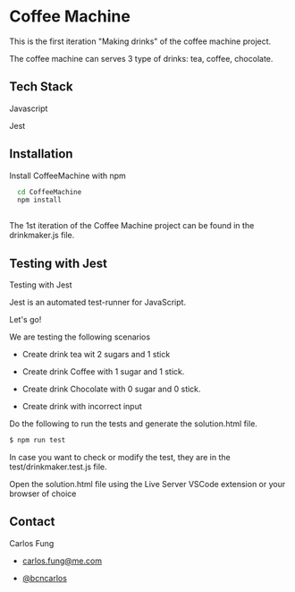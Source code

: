 
# Coffee Machine   

This is the first iteration "Making drinks" of the coffee machine project.

The coffee machine can serves 3 type of drinks: tea, coffee, chocolate.
## Tech Stack

Javascript

Jest


## Installation

Install CoffeeMachine with npm

```bash
  cd CoffeeMachine
  npm install 
  
```
    
The 1st iteration of the Coffee Machine project can be found in the drinkmaker.js file. 

## Testing with Jest

Testing with Jest

Jest is an automated test-runner for JavaScript.

Let's go!

We are testing the following scenarios 

* Create drink tea wit 2 sugars and 1 stick

* Create drink Coffee with 1 sugar and 1 stick. 

* Create drink Chocolate with 0 sugar and 0 stick.

* Create drink with incorrect input 

 
Do the following to run the tests and generate the solution.html file.

```bash
$ npm run test
```

In case you want to check or modify the test, they are in the test/drinkmaker.test.js file.

Open the solution.html file using the Live Server VSCode extension or your browser of choice 


## Contact

Carlos Fung 

- carlos.fung@me.com

- [@bcncarlos](https://github.com/BcnCarlos/)
